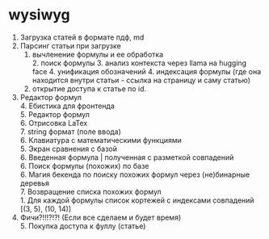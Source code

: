 # wysiwyg  
1. Загрузка статей в формате пдф, md  
2. Парсинг статьи при загрузке   
	1. вычленение формулы и ее обработка  
		2. поиск формулы
		3. анализ контекста через llama на hugging face
			4. унификация обозначений
		4. индексация формулы (где она находится внутри статьи - ссылка на страницу и саму статью)
	2. открытие доступа к статье по id.
 3. Редактор формул  
 	4. Ебистика для фронтенда  
		5. Редактор формул  
			6. Отрисовка LaTex  
			7. string формат (поле ввода)  
		6. Клавиатура с математическими функциями  
	5. Экран сравнения с базой  
		6. Введенная формула | полученная с разметкой совпадений  
	6. Поиск формулы (похожих) по базе  
		6. Магия бекенда по поиску похожих формул через (не)бинарные деревья  
		7. Возвращение списка похожих формул  
			1. Для каждой формулы список кортежей с индексами совпадений [(3, 5), (10, 14)]  
5. Фичи?!!!?!?! (Если все сделаем и будет время)  
	5. Покупка доступа к фуллу (статье)  
 
